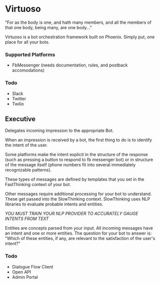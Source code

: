 # Virtuoso
"For as the body is one, and hath many members, and all the members of that one body, being many, are one body..."

Virtuoso is a bot orchestration framework built on Phoenix. Simply put, one place for all your bots.

### Supported Platforms
- FbMessenger (needs documentation, rules, and postback accomodations)

### Todo
- Slack
- Twitter
- Twilio

## Executive
Delegates incoming impression to the appropriate Bot.

When an impression is received by a bot, the first thing to do is to identify the intent of the user.

Some platforms make the intent explicit in the structure of the response (such as pressing a button to respond to fb messenger bot) or in structure of the message itself (phone numbers fit into several immediately recognizable patterns).

These types of messages are defined by templates that you set in the FastThinking context of your bot.

Other messages require additional processing for your bot to understand. These get passed into the SlowThinking context. SlowThinking uses NLP libraries to evaluate probable intents and entities.

*YOU MUST TRAIN YOUR NLP PROVIDER TO ACCURATELY GAUGE INTENTS FROM TEXT*

Entities are concepts parsed from your input. All incoming messages have an intent and one or more entities. The question for your bot to answer is: "Which of these entities, if any, are relevant to the satisfaction of the user's intent?"

### Todo
- Dialogue Flow Client
- Open API
- Admin Portal
